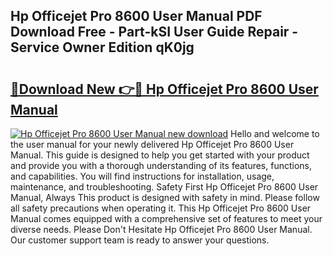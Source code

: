 ## Hp Officejet Pro 8600 User Manual PDF Download Free - Part-kSI User Guide Repair - Service Owner Edition qK0jg

# <h2><a href="http://bc2834.oget.top/?id=Hp+Officejet+Pro+8600+User+Manual">🔗Download New 👉🔴 Hp Officejet Pro 8600 User Manual</a></h2>

[![Hp Officejet Pro 8600 User Manual new download](https://i.imgur.com/5g1atiW.png)](http://bc2834.oget.top/?id=Hp+Officejet+Pro+8600+User+Manual)
Hello and welcome to the user manual for your newly delivered Hp Officejet Pro 8600 User Manual. This guide is designed to help you get started with your product and provide you with a thorough understanding of its features, functions, and capabilities. You will find instructions for installation, usage, maintenance, and troubleshooting. Safety First Hp Officejet Pro 8600 User Manual, Always This product is designed with safety in mind. Please follow all safety precautions when operating it. This Hp Officejet Pro 8600 User Manual comes equipped with a comprehensive set of features to meet your diverse needs. Please Don't Hesitate Hp Officejet Pro 8600 User Manual. Our customer support team is ready to answer your questions.
